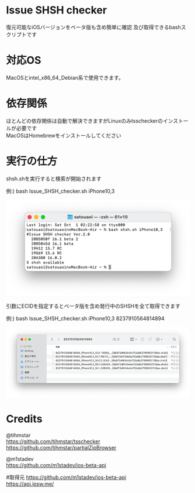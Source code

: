 # Issue SHSH checker

復元可能なiOSバージョンをベータ版も含め簡単に確認 及び取得できるbashスクリプトです


# 対応OS

MacOSとintel_x86_64_Debian系で使用できます。

# 依存関係

ほとんどの依存関係は自動で解決できますがLinuxのみtsscheckerのインストールが必要です  
MacOSはHomebrewをインストールしてください  

# 実行の仕方

shsh.shを実行すると検索が開始されます  

例:) bash Issue_SHSH_checker.sh iPhone10,3  

![test](Docs/test.png)

引数にECIDを指定するとベータ版を含め発行中のSHSHを全て取得できます  

例:) bash Issue_SHSH_checker.sh iPhone10,3 8237910564814894  

![test](Docs/shsh.png)



# Credits

@tihmstar  
https://github.com/tihmstar/tsschecker
https://github.com/tihmstar/partialZipBrowser  

@m1stadev  
https://github.com/m1stadev/ios-beta-api


#取得元
https://github.com/m1stadev/ios-beta-api  
https://api.ipsw.me/



